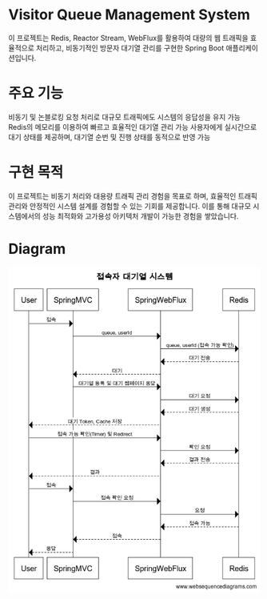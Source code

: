 # Visitor Queue Management System
이 프로젝트는 Redis, Reactor Stream, WebFlux를 활용하여 대량의 웹 트래픽을 효율적으로 처리하고, 비동기적인 방문자 대기열 관리를 구현한 Spring Boot 애플리케이션입니다. 

# 주요 기능
비동기 및 논블로킹 요청 처리로 대규모 트래픽에도 시스템의 응답성을 유지 가능
Redis의 메모리를 이용하여 빠르고 효율적인 대기열 관리 가능
사용자에게 실시간으로 대기 상태를 제공하며, 대기열 순번 및 진행 상태를 동적으로 반영 가능

# 구현 목적
이 프로젝트는 비동기 처리와 대용량 트래픽 관리 경험을 목표로 하며, 효율적인 트래픽 관리와 안정적인 시스템 설계를 경험할 수 있는 기회를 제공합니다. 
이를 통해 대규모 시스템에서의 성능 최적화와 고가용성 아키텍처 개발이 가능한 경험을 쌓았습니다.

# Diagram
![설명 텍스트](접속자_대기열_시스템.png)
